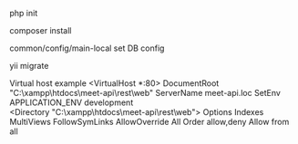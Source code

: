 php init

composer install

common/config/main-local set DB config

yii migrate

Virtual host example
<VirtualHost *:80>
   DocumentRoot "C:\xampp\htdocs\meet-api\rest\web"
   ServerName meet-api.loc
   SetEnv APPLICATION_ENV development    
   <Directory "C:\xampp\htdocs\meet-api\rest\web">
       Options Indexes MultiViews FollowSymLinks
       AllowOverride All
       Order allow,deny
       Allow from all
   </Directory>
</VirtualHost>
